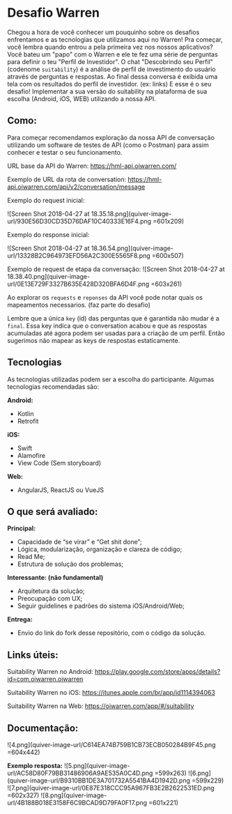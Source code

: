 # Desafio Warren

Chegou a hora de você conhecer um pouquinho sobre os desafios enfrentamos e as tecnologias que utilizamos aqui no Warren! Pra começar, você lembra quando entrou a pela primeira vez nos nossos aplicativos? Você bateu um "papo" com o Warren e ele te fez uma série de perguntas para definir o teu "Perfil de Investidor". O chat "Descobrindo seu Perfil" (codenome `suitability`) é a análise de perfil de investimento do usuário através de perguntas e respostas. Ao final dessa conversa é exibida uma tela com os resultados do perfil de investidor. (ex: links) E esse é o seu desafio! Implementar a sua versão do suitability na plataforma de sua escolha (Android, iOS, WEB) utilizando a nossa API.

## Como:

Para começar recomendamos exploração da nossa API de conversação utilizando um software de testes de API (como o Postman) para assim conhecer e testar o seu funcionamento.

URL base da API do Warren: https://hml-api.oiwarren.com/

Exemplo de URL da rota de conversation: https://hml-api.oiwarren.com/api/v2/conversation/message

Exemplo do request inicial:

![Screen Shot 2018-04-27 at 18.35.18.png](quiver-image-url/930E56D30CD35D76DAF10C40333E16F4.png =601x209)

Exemplo do response inicial:

![Screen Shot 2018-04-27 at 18.36.54.png](quiver-image-url/13328B2C964973EFD56A2C300E5565F8.png =600x507)

Exemplo de request de etapa da conversação:
![Screen Shot 2018-04-27 at 18.38.40.png](quiver-image-url/0E13E729F3327B635E428D320BFA6D4F.png =603x261)

Ao explorar os `requests` e `reponses` da API você pode notar quais os mapeamentos necessarios. (faz parte do desafio)

Lembre que a única `key` (id) das perguntas que é garantida não mudar é a `final`. Essa key indica que o conversation acabou e que as respostas acumuladas até agora podem ser usadas para a criação de um perfil. Então sugerimos não mapear as keys de respostas estaticamente.

## Tecnologias
As tecnologias utilizadas podem ser a escolha do participante. Algumas tecnologias recomendadas são:

**Android:**
* Kotlin
* Retrofit

**iOS:**
* Swift
* Alamofire
* View Code (Sem storyboard)

**Web:**
* AngularJS, ReactJS ou VueJS

## O que será avaliado:

**Principal:**
* Capacidade de “se virar” e “Get shit done”;
* Lógica, modularização, organização e clareza de código;
* Read Me;
* Estrutura de solução dos problemas;

**Interessante: (não fundamental)**
* Arquitetura da solução;
* Preocupação com UX;
* Seguir guidelines e padrões do sistema iOS/Android/Web;

**Entrega:**
* Envio do link do fork desse repositório, com o código da solução.

## Links úteis:

Suitability Warren no Android:
https://play.google.com/store/apps/details?id=com.oiwarren.oiwarren

Suitability Warren no iOS:
https://itunes.apple.com/br/app/id1114394063

Suitability Warren na Web:
https://oiwarren.com/app/#/suitability

## Documentação:
![4.png](quiver-image-url/C614EA74B759B1CB73ECB050284B9F45.png =604x442)

**Exemplo resposta:**
![5.png](quiver-image-url/AC58D80F79BB31486906A9AE535A0C4D.png =599x263)
![6.png](quiver-image-url/B9310BB1DE3A701732A5541BA4D1942D.png =599x229)
![7.png](quiver-image-url/0E87E318CCC95A967FB3E2B2622531ED.png =602x327)
![8.png](quiver-image-url/4B188B018E3158F6C9BCAD9D79FA0F17.png =601x221)